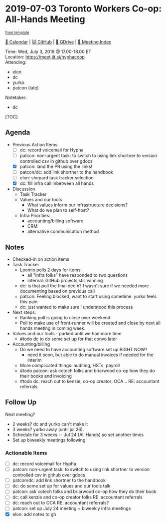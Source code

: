 # 2019-07-03 Toronto Workers Co-op: All-Hands Meeting

<sup>[from template][template]</sup>

[:date: Calendar][calendar] | [:cat: GitHub][gh] | [:open_file_folder: GDrive][gdrive] | [:notebook: Meeting Index][meetings]

Time: Wed, July 3, 2019 @ 17.00-18.00 ET    
Location: https://meet.jit.si/hyphacoop  
Attending: 
- elon
- dc
- yurko
- patcon (late)

Notetaker:
- dc

[TOC]

## Agenda

- Previous Action Items
    - [ ] dc: record voicemail for Hypha
    - [ ] patcon: non-urgent task: to switch to using link shortner to version controlled csv in github over gdocs
    - [x] patcon: land the PR using the links!
    - [ ] patcon/dc: add link shortner to the handbook
    - [ ] elon: shepard task tracker selection
    - [x] dc: fill infra call inbetween all hands
- Discussion
    - Task Tracker 
    - Values and our tools
        - What values inform our infrastructure decisions?
        - What do we plan to self-host?
    - Infra Priorities:
        - accounting/billing software
        - CRM
        - alternative communication method

## Notes

- Checked-in on action items
- Task Tracker
    - Loomio polls 2 days for items
        - all "infra folks" have responded to two questions
        - internal: GitHub projects still winning
    - dc: is that poll the final dec'n? I wasn't sure if we needed more documenting based on previous call
    - patcon: Feeling blocked, want to start using sometime. yurko feels this pain
    - dc: just wanted to make sure I understood this process
- Next steps:
    - Ranking poll is going to close over weekend
    - Poll to make use of front-runner will be created and close by next all hands meeting in coming week.
- Values and our tools - parked until we had more time
    - #todo dc to do some set up for that convo later
- Accounting/billing
    - Do we need to have accounting software set up RIGHT NOW?
        - need it soon, but able to do manual invoices if needed for the interim
    - More complicated things: auditing, HSTs, payroll
    - #todo patcon: ask cotech folks and briarwood co-op how they do their books and invoicing
    - #todo dc: reach out to kenzie; co-op creator; OCA... RE: accountant referrals

## Follow Up

Next meeting? 
  - 2 weeks? dc and yurko can't make it
  - 3 weeks? yurko away (until jul 26). 
  - Schedule for 3 weeks -- Jul 24 (All Hands) so set another times
- Set up biweekly meetings following 

### Actionable Items

- [ ] dc: record voicemail for Hypha
- [ ] patcon: non-urgent task: to switch to using link shortner to version controlled csv in github over gdocs
- [ ] patcon/dc: add link shortner to the handbook
- [ ] dc: do some set up for values and our tools talk
- [ ] patcon: ask cotech folks and briarwood co-op how they do their book
- [ ] dc: call kenzie and co-op creator folks RE: accountant referrals
- [ ] dc: reach out to OCA RE: accountant referrals? 
- [ ] patcon: set up July 24 meeting + biweekly infra meetings
- [x] elon: add notes to gh

<!-- Links -->
[template]: https://link.hypha.coop/template
[meetings]: https://link.hypha.coop/meetings
[calendar]: https://link.hypha.coop/calendar
[gh]: https://github.com/hyphacoop/organizing
[gdrive]: https://link.hypha.coop/gdrive
[biz-wg]: https://link.hypha.coop/biz-wg
[fin-wg]: https://link.hypha.coop/fin-wg
[gov-wg]: https://link.hypha.coop/gov-wg
[ops-wg]: https://link.hypha.coop/ops-wg
